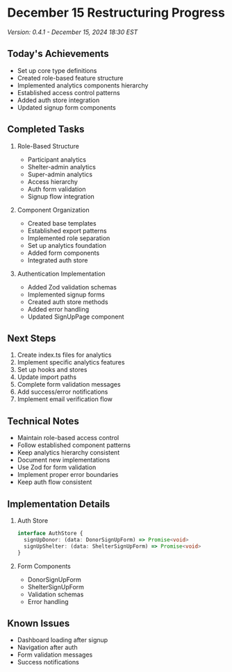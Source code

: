 # December 15 Restructuring Progress
*Version: 0.4.1 - December 15, 2024 18:30 EST*

## Today's Achievements
- Set up core type definitions
- Created role-based feature structure
- Implemented analytics components hierarchy
- Established access control patterns
- Added auth store integration
- Updated signup form components

## Completed Tasks
1. Role-Based Structure
   - Participant analytics
   - Shelter-admin analytics
   - Super-admin analytics
   - Access hierarchy
   - Auth form validation
   - Signup flow integration

2. Component Organization
   - Created base templates
   - Established export patterns
   - Implemented role separation
   - Set up analytics foundation
   - Added form components
   - Integrated auth store

3. Authentication Implementation
   - Added Zod validation schemas
   - Implemented signup forms
   - Created auth store methods
   - Added error handling
   - Updated SignUpPage component

## Next Steps
1. Create index.ts files for analytics
2. Implement specific analytics features
3. Set up hooks and stores
4. Update import paths
5. Complete form validation messages
6. Add success/error notifications
7. Implement email verification flow

## Technical Notes
- Maintain role-based access control
- Follow established component patterns
- Keep analytics hierarchy consistent
- Document new implementations
- Use Zod for form validation
- Implement proper error boundaries
- Keep auth flow consistent

## Implementation Details
1. Auth Store
   ```typescript
   interface AuthStore {
     signUpDonor: (data: DonorSignUpForm) => Promise<void>
     signUpShelter: (data: ShelterSignUpForm) => Promise<void>
   }
   ```

2. Form Components
   - DonorSignUpForm
   - ShelterSignUpForm
   - Validation schemas
   - Error handling

## Known Issues
- Dashboard loading after signup
- Navigation after auth
- Form validation messages
- Success notifications
